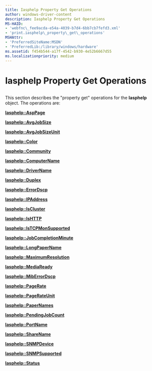 ```yaml
---
title: Iasphelp Property Get Operations
author: windows-driver-content
description: Iasphelp Property Get Operations
MS-HAID:
- 'webfnc\_fee9acda-e54a-4039-b7d4-6bb7cb7fefd3.xml'
- 'print.iasphelp\_property\_get\_operations'
MSHAttr:
- 'PreferredSiteName:MSDN'
- 'PreferredLib:/library/windows/hardware'
ms.assetid: f454b544-a17f-4542-b930-4e52b6667d55
ms.localizationpriority: medium
---
```


# Iasphelp Property Get Operations


## <span id="ddk_iasphelp_property_get_operations_gg"></span><span id="DDK_IASPHELP_PROPERTY_GET_OPERATIONS_GG"></span>


This section describes the "property get" operations for the **Iasphelp** object. The operations are:

[**Iasphelp::AspPage**](iasphelp-asppage.md)

[**Iasphelp::AvgJobSize**](iasphelp-avgjobsize.md)

[**Iasphelp::AvgJobSizeUnit**](iasphelp-avgjobsizeunit.md)

[**Iasphelp::Color**](iasphelp-color.md)

[**Iasphelp::Community**](iasphelp-community.md)

[**Iasphelp::ComputerName**](iasphelp-computername.md)

[**Iasphelp::DriverName**](iasphelp-drivername.md)

[**Iasphelp::Duplex**](iasphelp-duplex.md)

[**Iasphelp::ErrorDscp**](iasphelp-errordscp.md)

[**Iasphelp::IPAddress**](iasphelp-ipaddress.md)

[**Iasphelp::IsCluster**](iasphelp-iscluster.md)

[**Iasphelp::IsHTTP**](iasphelp-ishttp.md)

[**Iasphelp::IsTCPMonSupported**](iasphelp-istcpmonsupported.md)

[**Iasphelp::JobCompletionMinute**](iasphelp-jobcompletionminute.md)

[**Iasphelp::LongPaperName**](iasphelp-longpapername.md)

[**Iasphelp::MaximumResolution**](iasphelp-maximumresolution.md)

[**Iasphelp::MediaReady**](iasphelp-mediaready.md)

[**Iasphelp::MibErrorDscp**](iasphelp-miberrordscp.md)

[**Iasphelp::PageRate**](iasphelp-pagerate.md)

[**Iasphelp::PageRateUnit**](iasphelp-pagerateunit.md)

[**Iasphelp::PaperNames**](iasphelp-papernames.md)

[**Iasphelp::PendingJobCount**](iasphelp-pendingjobcount.md)

[**Iasphelp::PortName**](iasphelp-portname.md)

[**Iasphelp::ShareName**](iasphelp-sharename.md)

[**Iasphelp::SNMPDevice**](iasphelp-snmpdevice.md)

[**Iasphelp::SNMPSupported**](iasphelp-snmpsupported.md)

[**Iasphelp::Status**](iasphelp-status.md)

 

 




